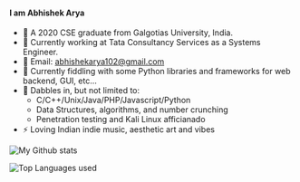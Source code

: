 #### I am Abhishek Arya
- 📕 A 2020 CSE graduate from Galgotias University, India.
- 👔 Currently working at Tata Consultancy Services as a Systems Engineer.
- 📧 Email: abhishekarya102@gmail.com
- 🔭 Currently fiddling with some Python libraries and frameworks for web backend, GUI, etc...  
- 🌱 Dabbles in, but not limited to: 
  - C/C++/Unix/Java/PHP/Javascript/Python
  - Data Structures, algorithms, and number crunching
  - Penetration testing and Kali Linux afficianado
- ⚡ Loving Indian indie music, aesthetic art and vibes
  
![My Github stats](https://github-readme-stats.vercel.app/api?username=abhishekarya1&count_private=true)

![Top Languages used](https://github-readme-stats.vercel.app/api/top-langs/?username=abhishekarya1&layout=compact)
